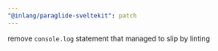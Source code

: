 ```yaml
---
"@inlang/paraglide-sveltekit": patch
---
```


remove `console.log` statement that managed to slip by linting

